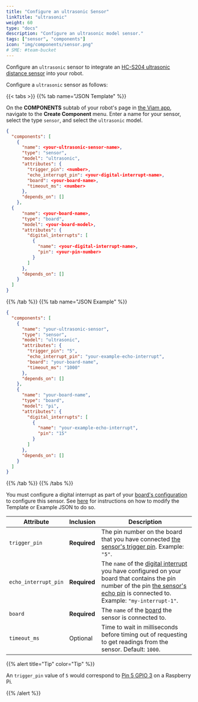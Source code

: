 ```yaml
---
title: "Configure an ultrasonic Sensor"
linkTitle: "ultrasonic"
weight: 60
type: "docs"
description: "Configure an ultrasonic model sensor."
tags: ["sensor", "components"]
icon: "img/components/sensor.png"
# SME: #team-bucket
---
```


Configure an `ultrasonic` sensor to integrate an [HC-S204 ultrasonic distance sensor](https://www.sparkfun.com/products/15569) into your robot.

Configure a `ultrasonic` sensor as follows:

{{< tabs >}}
{{% tab name="JSON Template" %}}

On the **COMPONENTS** subtab of your robot's page in [the Viam app](https://app.viam.com), navigate to the **Create Component** menu.
Enter a name for your sensor, select the type `sensor`, and select the `ultrasonic` model.

```json {class="line-numbers linkable-line-numbers"}
{
  "components": [
    {
      "name": <your-ultrasonic-sensor-name>,
      "type": "sensor",
      "model": "ultrasonic",
      "attributes": {
        "trigger_pin": <number>,
        "echo_interrupt_pin": <your-digital-interrupt-name>,
        "board": <your-board-name>,
        "timeout_ms": <number>
      },
      "depends_on": []
    },
  {
      "name": <your-board-name>,
      "type": "board",
      "model": <your-board-model>,
      "attributes": {
        "digital_interrupts": [
          {
            "name": <your-digital-interrupt-name>,
            "pin": <your-pin-number>
          }
        ]
      },
      "depends_on": []
    }
  ]
}
```

{{% /tab %}}
{{% tab name="JSON Example" %}}

```json {class="line-numbers linkable-line-numbers"}
{
  "components": [
    {
      "name": "your-ultrasonic-sensor",
      "type": "sensor",
      "model": "ultrasonic",
      "attributes": {
        "trigger_pin": "5",
        "echo_interrupt_pin": "your-example-echo-interrupt",
        "board": "your-board-name",
        "timeout_ms": "1000"
      },
      "depends_on": []
    },
    {
      "name": "your-board-name",
      "type": "board",
      "model": "pi",
      "attributes": {
        "digital_interrupts": [
          {
            "name": "your-example-echo-interrupt",
            "pin": "15"
          }
        ]
      },
      "depends_on": []
    }
  ]
}
```

{{% /tab %}}
{{% /tabs %}}

You must configure a digital interrupt as part of your [board's configuration](/components/board/#configuration) to configure this sensor.
See [here](/components/board/#digital-interrupts) for instructions on how to modify the Template or Example JSON to do so.

| Attribute | Inclusion | Description |
| ----------- | -------------- | --------------  |
| `trigger_pin` | **Required** | The pin number on the board that you have connected [the sensor's trigger pin](https://www.sparkfun.com/products/15569). Example: `"5"`. |
| `echo_interrupt_pin` | **Required** | The `name` of the [digital interrupt](/components/board/#digital-interrupts) you have configured on your board that contains the pin number of the pin [the sensor's echo pin](https://www.sparkfun.com/products/15569) is connected to. Example: `"my-interrupt-1"`. |
| `board`  | **Required** | The `name` of the [board](/components/board) the sensor is connected to. |
| `timeout_ms`  | Optional | Time to wait in milliseconds before timing out of requesting to get readings from the sensor. Default: `1000`. |

{{% alert title="Tip" color="Tip" %}}

An `trigger_pin` value of `5` would correspond to [Pin 5 GPIO 3](https://pinout.xyz/pinout/pin5_gpio3) on a Raspberry Pi.

{{% /alert %}}
